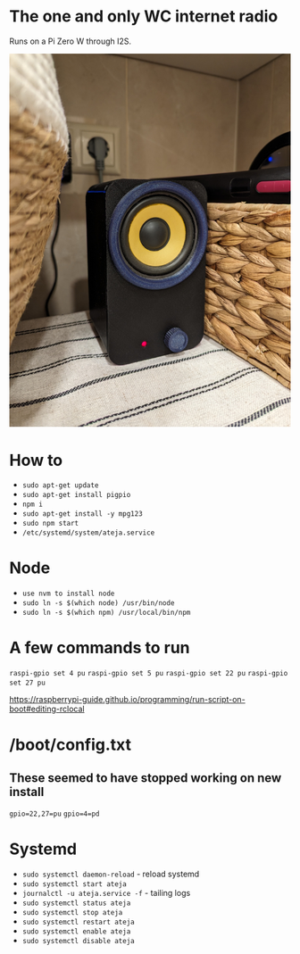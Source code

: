 # The one and only WC internet radio

Runs on a Pi Zero W through I2S.

![image](wc.jpg)

# How to

- `sudo apt-get update`
- `sudo apt-get install pigpio`
- `npm i`
- `sudo apt-get install -y mpg123`
- `sudo npm start`
- `/etc/systemd/system/ateja.service`

# Node

- `use nvm to install node`
- `sudo ln -s $(which node) /usr/bin/node`
- `sudo ln -s $(which npm) /usr/local/bin/npm`

# A few commands to run

`raspi-gpio set 4 pu`
`raspi-gpio set 5 pu`
`raspi-gpio set 22 pu`
`raspi-gpio set 27 pu`

https://raspberrypi-guide.github.io/programming/run-script-on-boot#editing-rclocal

# /boot/config.txt

## These seemed to have stopped working on new install

`gpio=22,27=pu`
`gpio=4=pd`

# Systemd

- `sudo systemctl daemon-reload` - reload systemd
- `sudo systemctl start ateja`
- `journalctl -u ateja.service -f` - tailing logs
- `sudo systemctl status ateja`
- `sudo systemctl stop ateja`
- `sudo systemctl restart ateja`
- `sudo systemctl enable ateja`
- `sudo systemctl disable ateja`
